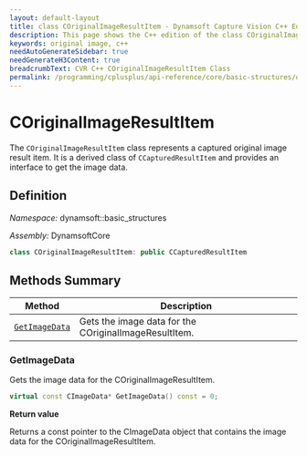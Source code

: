 ```yaml
---
layout: default-layout
title: class COriginalImageResultItem - Dynamsoft Capture Vision C++ Edition API Reference
description: This page shows the C++ edition of the class COriginalImageResultItem in Dynamsoft Capture Vision Router Module.
keywords: original image, c++
needAutoGenerateSidebar: true
needGenerateH3Content: true
breadcrumbText: CVR C++ COriginalImageResultItem Class
permalink: /programming/cplusplus/api-reference/core/basic-structures/original-image-result-item.html
---
```


# COriginalImageResultItem

The `COriginalImageResultItem` class represents a captured original image result item. It is a derived class of `CCapturedResultItem` and provides an interface to get the image data.

## Definition

*Namespace:* dynamsoft::basic_structures

*Assembly:* DynamsoftCore

```cpp
class COriginalImageResultItem: public CCapturedResultItem
```

## Methods Summary

| Method                          | Description                                      |
| ------------------------------- | ------------------------------------------------ |
| [`GetImageData`](#getimagedata) | Gets the image data for the COriginalImageResultItem. |

### GetImageData

Gets the image data for the COriginalImageResultItem.

```cpp
virtual const CImageData* GetImageData() const = 0;
```

**Return value**

Returns a const pointer to the CImageData object that contains the image data for the COriginalImageResultItem.
